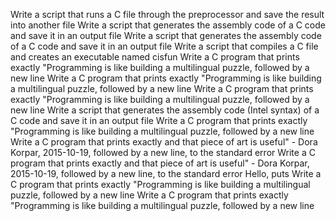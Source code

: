 Write a script that runs a C file through the preprocessor and save the result into another file
Write a script that generates the assembly code of a C code and save it in an output file
Write a script that generates the assembly code of a C code and save it in an output file
Write a script that compiles a C file and creates an executable named cisfun
Write a C program that prints exactly "Programming is like building a multilingual puzzle, followed by a new line
Write a C program that prints exactly "Programming is like building a multilingual puzzle, followed by a new line
Write a C program that prints exactly "Programming is like building a multilingual puzzle, followed by a new line
Write a script that generates the assembly code (Intel syntax) of a C code and save it in an output file
Write a C program that prints exactly "Programming is like building a multilingual puzzle, followed by a new line
Write a C program that prints exactly and that piece of art is useful" - Dora Korpar, 2015-10-19, followed by a new line, to the standard error
Write a C program that prints exactly and that piece of art is useful" - Dora Korpar, 2015-10-19, followed by a new line, to the standard error
Hello, puts
Write a C program that prints exactly "Programming is like building a multilingual puzzle, followed by a new line
Write a C program that prints exactly "Programming is like building a multilingual puzzle, followed by a new line
